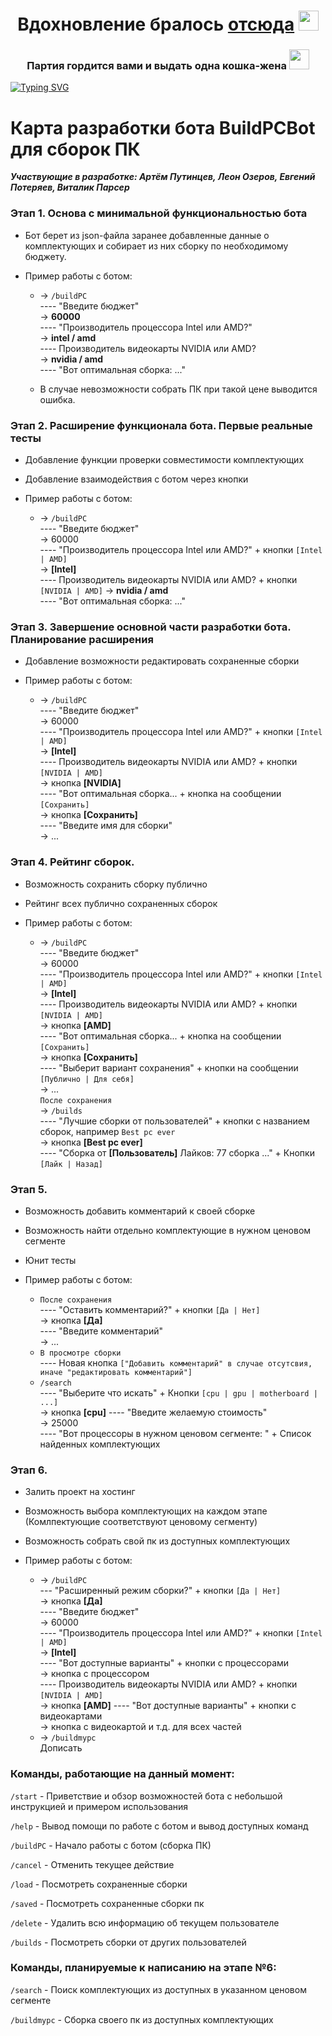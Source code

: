 <h1 align="center">Вдохновление бралось <a href="https://www.youtube.com/watch?v=OjNpRbNdR7E" target="_blank">отсюда</a> 
<img src="https://cdn3.emoji.gg/emojis/4583-peepochina.gif" height="32"/></h1>
<h3 align="center">Партия гордится вами и выдать одна кошка-жена  <img src="https://cdn3.emoji.gg/emojis/5803-chinardia.png" height="32"/></h3>
<a href="https://git.io/typing-svg"><img src="https://readme-typing-svg.demolab.com?font=Fira+Code&size=32&duration=3000&pause=1000&color=3F6CF7&center=true&vCenter=true&width=1000&height=200&lines=%D0%A1%D0%BF%D1%83%D1%81%D1%82%D1%8F+%D0%BC%D0%B5%D1%81%D1%8F%D1%86%D1%8B+%D1%80%D0%B0%D0%B7%D1%80%D0%B0%D0%B1%D0%BE%D1%82%D0%BA%D0%B8...;%D0%9D%D0%B5%D0%B4%D0%B5%D0%BB%D0%B8+%D0%BF%D0%B0%D1%80%D1%81%D0%B5%D1%80%D1%81%D1%82%D0%B2%D0%B0...;%D0%94%D0%BD%D0%B8+%D1%80%D0%B5%D0%B4%D0%B0%D0%BA%D1%82%D0%B8%D1%80%D0%BE%D0%B2%D0%B0%D0%BD%D0%B8%D1%8F+%D1%84%D0%B0%D0%B9%D0%BB%D0%B0+README.md...;%D0%AF+%D0%BF%D1%80%D0%B5%D0%B4%D1%81%D1%82%D0%B0%D0%B2%D0%BB%D1%8F%D1%8E+%D0%AD%D0%A2%D0%9E!;%D0%A1%D0%BF%D1%83%D1%81%D1%82%D1%8F+%D0%BC%D0%B5%D1%81%D1%8F%D1%86%D1%8B+%D1%80%D0%B0%D0%B7%D1%80%D0%B0%D0%B1%D0%BE%D1%82%D0%BA%D0%B8...;%D0%9D%D0%B5%D0%B4%D0%B5%D0%BB%D0%B8+%D0%BF%D0%B0%D1%80%D1%81%D0%B5%D1%80%D1%81%D1%82%D0%B2%D0%B0...;%D0%94%D0%BD%D0%B8+%D1%80%D0%B5%D0%B4%D0%B0%D0%BA%D1%82%D0%B8%D1%80%D0%BE%D0%B2%D0%B0%D0%BD%D0%B8%D1%8F+%D1%84%D0%B0%D0%B9%D0%BB%D0%B0+README.md...;%D0%AF+%D0%BF%D1%80%D0%B5%D0%B4%D1%81%D1%82%D0%B0%D0%B2%D0%BB%D1%8F%D1%8E+%D0%AD%D0%A2%D0%9E!;%D1%85%D1%8D%D0%B9%2C+%D0%BD%D0%B0+%D1%81%D0%B2%D1%8F%D0%B7%D0%B8+%D0%BB%D0%B8%D1%87%D0%BD%D1%8B%D0%B9+%D0%BF%D0%B0%D1%80%D1%81%D0%B5%D1%80+%D0%90%D1%80%D1%82%D0%B5%D0%BC%D0%B0...;%D0%BE%D0%BD+%D0%B7%D0%B0%D1%81%D1%82%D0%B0%D0%B2%D0%BB%D1%8F%D0%BB+%D0%BC%D0%B5%D0%BD%D1%8F+%D0%BF%D0%B0%D1%80%D1%81%D0%B8%D1%82%D1%8C...;...%D1%81%D0%BE%D1%82%D0%BD%D0%B8+%D1%82%D0%BE%D0%B2%D0%B0%D1%80%D0%BE%D0%B2+%D0%B4%D0%B5%D0%BD%D1%8C+%D0%B8+%D0%BD%D0%BE%D1%87%D1%8C+%D0%B7%D0%B0+2+%D1%87%D0%B0%D1%88%D0%BA%D0%B8+%D0%BA%D0%BE%D1%84%D0%B5...+;%D0%B8+%D1%80%D0%B0%D0%B4%D0%B8+%D1%87%D0%B5%D0%B3%D0%BE%2C+%D1%80%D0%B0%D0%B4%D0%B8+%D0%BA%D0%B0%D0%BA%D0%BE%D0%B3%D0%BE-%D1%82%D0%BE+%D0%B1%D0%BE%D1%82%D0%B0%3F..." alt="Typing SVG" /></a>


# Карта разработки бота BuildPCBot для сборок ПК
**_Участвующие в разработке: Артём Путинцев, Леон Озеров, Евгений Потеряев, Виталик Парсер_**





### Этап 1. Основа с минимальной функциональностью бота

- Бот берет из json-файла заранее добавленные данные о комплектующих и собирает из них сборку по необходимому бюджету.

- Пример работы с ботом:
    - -> `/buildPC`  
      ---- "Введите бюджет"  
      -> __60000__  
      ---- "Производитель процессора Intel или AMD?"  
      -> __intel / amd__  
      ---- Производитель видеокарты NVIDIA или AMD?  
      -> __nvidia / amd__  
      ---- "Вот оптимальная сборка: ..."

    - В случае невозможности собрать ПК при такой цене выводится ошибка.





### Этап 2. Расширение функционала бота. Первые реальные тесты
- Добавление функции проверки совместимости комплектующих
- Добавление взаимодействия с ботом через кнопки
- Пример работы с ботом:

    - -> `/buildPC`  
      ---- "Введите бюджет"  
      -> 60000  
      ---- "Производитель процессора Intel или AMD?" + кнопки `[Intel | AMD]`  
      -> __[Intel]__  
      ---- Производитель видеокарты NVIDIA или AMD? + кнопки `[NVIDIA | AMD]`
      -> __nvidia / amd__  
      ---- "Вот оптимальная сборка: ..."






### Этап 3. Завершение основной части разработки бота. Планирование расширения

- Добавление возможности редактировать сохраненные сборки

- Пример работы с ботом:

    - -> `/buildPC`  
      ---- "Введите бюджет"  
      -> 60000  
      ---- "Производитель процессора Intel или AMD?" + кнопки `[Intel | AMD]`  
      -> __[Intel]__  
      ---- Производитель видеокарты NVIDIA или AMD? + кнопки `[NVIDIA | AMD]`  
      -> кнопка __[NVIDIA]__  
      ---- "Вот оптимальная сборка... + кнопка на сообщении `[Сохранить]`  
      -> кнопка __[Сохранить]__  
      ---- "Введите имя для сборки"  
      -> ...

### Этап 4. Рейтинг сборок.

- Возможность сохранить сборку публично
- Рейтинг всех публично сохраненных сборок
- Пример работы с ботом:

    - -> `/buildPC`  
      ---- "Введите бюджет"  
      -> 60000  
      ---- "Производитель процессора Intel или AMD?" + кнопки `[Intel | AMD]`  
      -> __[Intel]__  
      ---- Производитель видеокарты NVIDIA или AMD? + кнопки `[NVIDIA | AMD]`  
      -> кнопка __[AMD]__  
      ---- "Вот оптимальная сборка... + кнопка на сообщении `[Сохранить]`    
      -> кнопка __[Сохранить]__   
      ---- "Выберит вариант сохранения" + кнопки на сообщении `[Публично | Для себя]`  
      -> ...  
      `После сохранения`  
      -> `/builds`  
      ---- "Лучшие сборки от пользователей" + кнопки с названием сборок, например `Best pc ever`  
      -> кнопка __[Best pc ever]__  
      ---- "Сборка от __[Пользователь]__ Лайков: 77 сборка ..." + Кнопки `[Лайк | Назад]`

### Этап 5.
 - Возможность добавить комментарий к своей сборке
 - Возможность найти отдельно комплектующие в нужном ценовом сегменте
 - Юнит тесты
 - Пример работы с ботом:

   - `После сохранения`    
     ---- "Оставить комментарий?" + кнопки `[Да | Нет]`  
     -> кнопка __[Да]__   
     ---- "Введите комментарий"   
     -> ...
   - `В просмотре сборки`   
    ---- Новая кнопка `["Добавить комментарий" в случае отсутсвия, иначе "редактировать комментарий"]`
   - `/search`    
    ---- "Выберите что искать" + Кнопки `[cpu | gpu | motherboard | ...]`   
    -> кнопка __[cpu]__
    ---- "Введите желаемую стоимость"   
    -> 25000   
    ---- "Вот процессоры в нужном ценовом сегменте: " + Список найденных комплектующих   
   


### Этап 6.
 - Залить проект на хостинг
 - Возможность выбора комплектующих на каждом этапе (Комлпектующие соответствуют ценовому сегменту)
 - Возможность собрать свой пк из доступных комплектующих
 - Пример работы с ботом:

   - -> `/buildPC`  
   --- "Расширенный режим сборки?" + кнопки `[Да | Нет]`   
   -> кнопка __[Да]__   
   ---- "Введите бюджет"  
   -> 60000  
   ---- "Производитель процессора Intel или AMD?" + кнопки `[Intel | AMD]`  
   -> __[Intel]__  
   ---- "Вот доступные варианты" + кнопки с процессорами  
   -> кнопка с процессором   
   ---- Производитель видеокарты NVIDIA или AMD? + кнопки `[NVIDIA | AMD]`  
   -> кнопка __[AMD]__
   ---- "Вот доступные варианты" + кнопки с видеокартами  
   -> кнопка с видеокартой
   и т.д. для всех частей
   - -> `/buildmypc`  
   Дописать
   



### Команды, работающие на данный момент:
`/start` - Приветствие и обзор возможностей бота с небольшой инструкцией и примером использования

`/help` - Вывод помощи по работе с ботом и вывод доступных команд

`/buildPC` - Начало работы с ботом (сборка ПК)

`/cancel` - Отменить текущее действие

`/load` - Посмотреть сохраненные сборки

`/saved` - Посмотреть сохраненные сборки пк

`/delete` - Удалить всю информацию об текущем пользователе

`/builds` - Посмотреть сборки от других пользователей

### Команды, планируемые к написанию на этапе №6:
`/search` - Поиск комплектующих из доступных в указанном ценовом сегменте   

`/buildmypc` - Сборка своего пк из доступных комплектующих  


